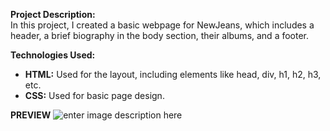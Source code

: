 **Project Description:**  
In this project, I created a basic webpage for NewJeans, which includes a header, a brief biography in the body section, their albums, and a footer.

**Technologies Used:**

-   **HTML:** Used for the layout, including elements like head, div, h1, h2, h3, etc.
-   **CSS:** Used for basic page design.


**PREVIEW**
![enter image description here](https://imgur.com/UHRkeA9)
